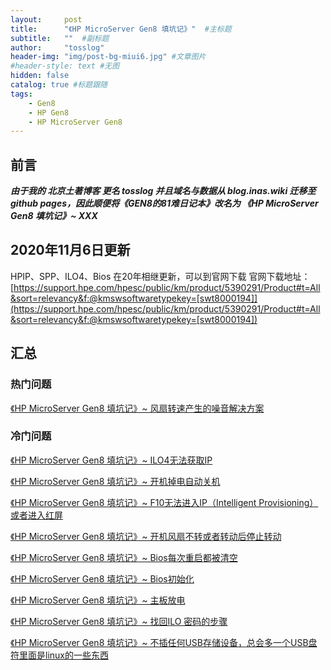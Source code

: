 ```yaml
---
layout:     post 
title:      "《HP MicroServer Gen8 填坑记》"  #主标题
subtitle:   ""  #副标题
author:     "tosslog" 
header-img: "img/post-bg-miui6.jpg" #文章图片
#header-style: text #无图
hidden: false
catalog: true #标题跟随
tags: 
    - Gen8
    - HP Gen8
    - HP MicroServer Gen8
---
```


## 前言

***由于我的 北京土著博客 更名 tosslog 并且域名与数据从 blog.inas.wiki 迁移至 github pages，因此顺便将《GEN8的81难日记本》改名为 《HP MicroServer Gen8 填坑记》~ XXX***

## 2020年11月6日更新
HPIP、SPP、ILO4、Bios 在20年相继更新，可以到官网下载
官网下载地址：[https://support.hpe.com/hpesc/public/km/product/5390291/Product#t=All&sort=relevancy&f:@kmswsoftwaretypekey=[swt8000194]](https://support.hpe.com/hpesc/public/km/product/5390291/Product#t=All&sort=relevancy&f:@kmswsoftwaretypekey=[swt8000194])

## 汇总
### 热门问题
[《HP MicroServer Gen8 填坑记》~ 风扇转速产生的噪音解决方案](/2020/11/05/HP-MicroServer-Gen8-填坑记-~-风扇转速产生的噪音解决方案/)

### 冷门问题
[《HP MicroServer Gen8 填坑记》~ ILO4无法获取IP](/2020/11/05/HP-MicroServer-Gen8-填坑记-~-ILO4-无法获取IP解决方案/)

[《HP MicroServer Gen8 填坑记》~ 开机掉电自动关机](/2020/11/05/HP-MicroServer-Gen8-填坑记-~-开机掉电自动关机/)

[《HP MicroServer Gen8 填坑记》~ F10无法进入IP（Intelligent Provisioning）或者进入红屏](/2020/11/05/HP-MicroServer-Gen8-填坑记-~-F10无法进入IP-Intelligent-Provisioning-或者进入红屏/)

[《HP MicroServer Gen8 填坑记》~ 开机风扇不转或者转动后停止转动](/2020/11/05/HP-MicroServer-Gen8-填坑记-~-开机风扇不转或者转动后停止转动/)

[《HP MicroServer Gen8 填坑记》~ Bios每次重启都被清空](/2020/11/05/HP-MicroServer-Gen8-填坑记-~-Bios每次重启都被清空)

[《HP MicroServer Gen8 填坑记》~ Bios初始化](/2020/11/05/HP-MicroServer-Gen8-填坑记-~-Bios初始化)

[《HP MicroServer Gen8 填坑记》~ 主板放电](/2020/11/05/HP-MicroServer-Gen8-填坑记-~-主板放电/)

[《HP MicroServer Gen8 填坑记》~ 找回ILO 密码的步骤](/2020/11/05/HP-MicroServer-Gen8-填坑记-~-找回ILO-密码的步骤/)

[《HP MicroServer Gen8 填坑记》~ 不插任何USB存储设备，总会多一个USB盘符里面是linux的一些东西](/2020/11/05/HP-MicroServer-Gen8-填坑记-~-不插任何USB存储设备-总会多一个USB盘符里面是linux的一些东西/)

